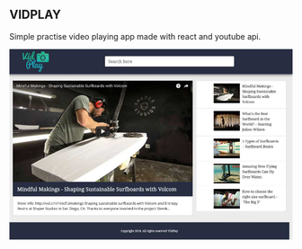 ## VIDPLAY

Simple practise video playing app made with react and youtube api.

!["Screenshot of Vidplay"](https://github.com/montygoldy/VidPlay/blob/master/docs/screenshot.jpg?raw=true)